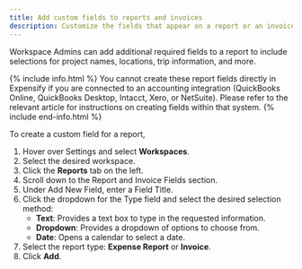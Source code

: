 ```yaml
---
title: Add custom fields to reports and invoices
description: Customize the fields that appear on a report or an invoice
---
```

<div id="expensify-classic" markdown="1">

Workspace Admins can add additional required fields to a report to include selections for project names, locations, trip information, and more. 

{% include info.html %}
You cannot create these report fields directly in Expensify if you are connected to an accounting integration (QuickBooks Online, QuickBooks Desktop, Intacct, Xero, or NetSuite). Please refer to the relevant article for instructions on creating fields within that system.
{% include end-info.html %}

To create a custom field for a report, 

1. Hover over Settings and select **Workspaces**.
2. Select the desired workspace. 
3. Click the **Reports** tab on the left.  
4. Scroll down to the Report and Invoice Fields section. 
5. Under Add New Field, enter a Field Title.
6. Click the dropdown for the Type field and select the desired selection method:
   - **Text**: Provides a text box to type in the requested information.
   - **Dropdown**: Provides a dropdown of options to choose from.
   - **Date**: Opens a calendar to select a date.
7. Select the report type: **Expense Report** or **Invoice**. 
8. Click **Add**. 

</div>
